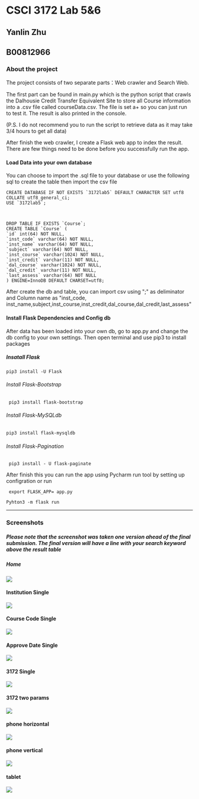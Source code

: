# CSCI 3172 Lab 5&6
## Yanlin Zhu
## B00812966


### About the project 
 The project consists of two separate parts：Web crawler and Search Web.
 
 The first part can be found in main.py which is the python script that crawls the Dalhousie Credit Transfer Equivalent Site to store all Course information into a .csv file called courseData.csv. The file is set a+ so you can just run to test it. The result is also printed in the console.
 
 (P.S. I do not recommend you to run the script to retrieve data as it may take 3/4 hours to get all data)  
 
 After  finish the web crawler, I create a Flask web app to index the result. There are few things need to be done before you successfully run the app.
 
#### Load Data into your own database
   
   You can choose to import the .sql file to your database or use the following sql to create the table then import the csv file
   
   ```
   CREATE DATABASE IF NOT EXISTS `3172lab5` DEFAULT CHARACTER SET utf8 COLLATE utf8_general_ci;
USE `3172lab5`;



DROP TABLE IF EXISTS `Course`;
CREATE TABLE `Course` (
  `id` int(64) NOT NULL,
  `inst_code` varchar(64) NOT NULL,
  `inst_name` varchar(64) NOT NULL,
  `subject` varchar(64) NOT NULL,
  `inst_course` varchar(1024) NOT NULL,
  `inst_credit` varchar(11) NOT NULL,
  `dal_course` varchar(1024) NOT NULL,
  `dal_credit` varchar(11) NOT NULL,
  `last_assess` varchar(64) NOT NULL
) ENGINE=InnoDB DEFAULT CHARSET=utf8;
   ```
   After create the db and table, you can import csv using ";" as deliminator and Column name as "inst_code, inst_name,subject,inst_course,inst_credit,dal_course,dal_credit,last_assess" 


#### Install Flask Dependencies and Config db

After data has been loaded into your own db, go to app.py and change the db config to your own settings.
Then open terminal and use pip3 to install packages  
##### Insatall Flask
``` pip3 install -U Flask ```
###### Install Flask-Bootstrap
``` pip3 install flask-bootstrap``` 
###### Install Flask-MySQLdb
```pip3 install flask-mysqldb```
###### Install Flask-Pagination
``` pip3 install - U flask-paginate```

After finish this you can run the app using Pycharm run tool by setting up configration or run
 
 ``` export FLASK_APP= app.py```
 
 ```Pyhton3 -m flask run```
 
***
### Screenshots

##### Please note that the screenshot was taken one version ahead of the final submission. The final version will have a line with your search keyword above the result table


##### Home

<img  src = "screenshots/home.png"  />

#### Institution Single

<img  src = "screenshots/result-inst.png"  />

#### Course Code Single
    
<img  src = "screenshots/search course code.png"  />

#### Approve Date Single

<img  src = "screenshots/approve.png"  />

#### 3172 Single

<img  src = "screenshots/3172 single.png"  />

#### 3172 two params

<img  src = "screenshots/two.png"  />


#### phone horizontal

<img  src = "screenshots/phone-hori.png"  />

#### phone vertical

<img  src = "screenshots/phone-ver.png"  />

#### tablet
<img  src = "screenshots/tablet.png"  />
